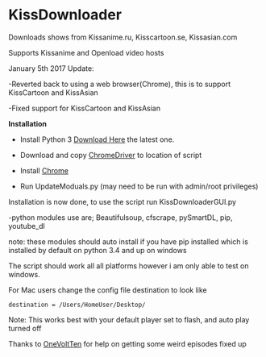# KissDownloader
Downloads shows from Kissanime.ru, Kisscartoon.se, Kissasian.com

Supports Kissanime and Openload video hosts

January 5th 2017 Update:

-Reverted back to using a web browser(Chrome), this is to support KissCartoon and KissAsian

-Fixed support for KissCartoon and KissAsian

**Installation**

* Install Python 3 [Download Here](https://www.python.org/downloads/) the latest one.

* Download and copy [ChromeDriver](https://sites.google.com/a/chromium.org/chromedriver/) to location of script

* Install [Chrome](https://www.google.com.au/chrome/browser/desktop/#eula)

* Run UpdateModuals.py (may need to be run with admin/root privileges)

Installation is now done, to use the script run KissDownloaderGUI.py


-python modules use are; Beautifulsoup, cfscrape, pySmartDL, pip, youtube_dl

note: these modules should auto install if you have pip installed which is installed by default on python 3.4 and up on windows



The script should work all all platforms however i am only able to test on windows.




For Mac users change the config file destination to look like 
```
destination = /Users/HomeUser/Desktop/
```

Note: This works best with your default player set to flash, and auto play turned off

Thanks to [OneVoltTen](https://github.com/OneVoltTen) for help on getting some weird episodes fixed up